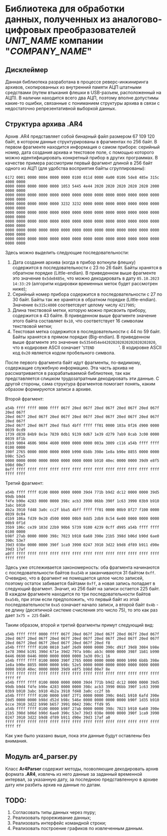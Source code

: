 # Библиотека для обработки данных, полученных из аналогово-цифровых преобразователей *UNIT_NAME* компании "*COMPANY_NAME*"

## Дисклеймер

Данная библиотека разработана в процессе реверс-инжиниринга архивов, скопированных из внутренний памяти АЦП штатными средствами (путем втыкания флешки в USB-разъем, расположенный на АЦП). В наличии находится всего два АЦП, поэтому вполне допустимы какие-то ошибки, связанные с пониманием структуры архива в связи с недостаточно репрезентативной выборкой данных.

## Структура архива .AR4

Архив .AR4 представляет собой бинарный файл размером 67 109 120 байт, в котором данные структурированы в фрагментах по 256 байт. В первом фрагменте находится информация о самом приборе: серийный номер, дата создания архива и текстовое поле, с помощью которого можно идентифицировать конкретный прибор в других программах. В качестве примера рассмотрим первый фрагмент длиной в 256 байт одного из АЦП (для удобства восприятия байты сгруппированы):

```
6172 0001 0000 0004 0000 0000 0100 011d 0000 4a00 0106 5de8 485e 315c 4000 0000
0000 0000 0000 0000 0000 1053 5445 4e44 2020 2020 2020 2020 2020 2000 0000 0000
0000 0000 0000 0000 0000 0000 0000 0000 0000 0000 0000 0000 0000 0000 0000 0000
0000 0000 0000 0000 0000 3232 3232 0000 0000 0000 0000 0000 0000 0000 0000 0000
0000 0000 0000 0000 0000 0000 0000 0000 0000 0000 0000 0000 0000 0000 0000 0000
0000 0000 0000 0000 0000 0000 0000 0000 0000 0000 0000 0000 0000 0000 0000 0000
0000 0000 0000 0000 0000 0000 0000 0000 0000 0000 0000 0000 0000 0000 0000 0000
0000 0000 0000 0000 0000 0000 0000 0000 0000 0000 0000 0000 0000 0000 0000 0000
```

Здесь можно выделить следующие последовательности:

1. Дата создания архива (когда в прибор воткнули флешку) содержится в последовательности с 23 по 26 байт. Байты хранятся в обратном порядке (Little-endian). В приведенном выше фрагменте это значение `0x5de8485e`, что можно декодировать в дату `05.10.2023 14:33:29` (алгоритм кодировки временных меток будет рассмотрен ниже);
2. Серийный номер прибора содержится в последовательности с 27 по 30 байт. Байты так же хранятся в обратном порядке (Little-endian). Значение `0x315c4000` соответсвует целому числу `4217905`;
3. Длина текствовой метки, которую можно присвоить прибору, содержится в 43 байте. В приведенном выше фрагменте значение этого байта составляет `0x10`, что соответствует 16 символам текствовой метки;
4. Tекстовая метка содержится в последовательности с 44 по 59 байт. Байты хранятся в прямом порядке (Big-endian). В приведенном выше фрагменте это значение `0x5354454e442020202020202020202020`, что в кодировке ASCII означает  '`STEND           `'. В кодировке ASCII код `0x20` является кодом пробельного символа.

После первого фрагмента байт идут фрагменты, по-видимому, содержащие служебную информацию. Эта часть архива не рассматривается в разрабатываемой библиотеке, так как представляется слишком трудозатратным декодировать эти данные. С другой стороны, сама структура фрагментов помогает понять, каким образом формируются записи а архиве. 

Второй фрагмент:

```
a54b ffff ffff 0000 ffff 067f 20ed 067f 20ed 067f 20ed 067f 20ed 067f 20ed 067f
20ed 067f 20ed 067f 20ed 067f 20ed 067f 20ed 067f 20ed 067f 20ed 067f 20ed 067f
20ed 067f 20ed 067f 20ed f8a5 4bff ffff ff01 0000 103a 0f26 d900 0000 0039 0cd9
1f39 d830 84b9 8e1e 7839 0db1 9139 0d67 1e39 d279 7ab9 8cab 3c00 0000 0039 8f1b
81b9 9004 4606 9004 4600 0000 0000 0000 003a 3009 c116 a54b ffff ffff 0100 0000
390f 2765 0000 0000 0000 0000 b990 6b8b 398e 1e8a b90e 8855 0000 0000 b98c 52e5
0000 0000 0000 0000 0000 0000 0000 0000 b910 40ec 0000 0000 39d9 e8f5 b98d 00e7
8eff ffff ffff ffff ffff ffff ffff ffff ffff ffff ffff ffff ffff ffff ffff ffff
```

Третий фрагмент:

```
a54b ffff ffff 0100 0000 0000 0000 39d4 771b b9d2 dc12 0000 0000 39d5 99db b9d4
f4fe b90e 4283 0000 0000 398c acb3 3990 06bb 390f 1c63 3990 03b9 b910 3abc b910
4b2a 3910 fd48 3a0c cc2f bba5 4bff ffff ff01 0000 00b9 8f27 f100 0000 0039 0c04
d1b9 106a fd39 0e20 d500 0000 00b9 8dd5 2db9 8c54 6e00 0000 0000 0000 00b9 0f1d
35b9 106c ce39 103d 22b9 90b6 5739 9100 4239 0cff d995 a54b ffff ffff 0100 0000
b98f 27ab 0000 0000 398c 7023 b910 6a60 390e 21b5 398d b06d b90d 6ae0 390c 53e7
39d3 038e 0000 0000 390f 1ca9 3990 0247 3910 3d22 b9d8 df89 b911 d90e 39d3 17af
a0ff ffff ffff ffff ffff ffff ffff ffff ffff ffff ffff ffff ffff ffff ffff ffff 
```

Здесь уже отслеживается закономерность: оба фрагмента начинаются с последовательности байтов `0xa54b` и заканчиваются 31 байтом `0xff`. Очевидно, что в фрагмент не помещается целое число записей, поэтому остаток забивается байтами `0xff`, а новая запись попадает в следующий фрагмент. Значит, из 256 байт на записи остается 225 байт. В каждом фрагменте находится по три последовательности байтов `0xa54b`, при этом если предположить, что первый байт из этой последовательности `0xa5` означает начало записи, а второй байт `0x4b` - ее длину (десятичной системе счисления это число 75), то это как раз дает `3x75 = 225` байт.

Таким образом, второй и третий фрагменты примут следующий вид:

```
a54b ffff ffff 0000 ffff 067f 20ed 067f 20ed 067f 20ed 067f 20ed 067f 20ed 067f 20ed 067f 20ed 067f 20ed 067f 20ed 067f 20ed 067f 20ed 067f 20ed 067f 20ed 067f 20ed 067f 20ed 067f 20ed f8
a54b ffff ffff 0100 0010 3a0f 26d9 0000 0000 390c d91f 39d8 3084 b98e 1e78 390d b191 390d 671e 39d2 797a b98c ab3c 0000 0000 398f 1b81 b990 0446 0690 0446 0000 0000 0000 0000 3a30 09c1 16
a54b ffff ffff 0100 0000 390f 2765 0000 0000 0000 0000 b990 6b8b 398e 1e8a b90e 8855 0000 0000 b98c 52e5 0000 0000 0000 0000 0000 0000 0000 0000 b910 40ec 0000 0000 39d9 e8f5 b98d 00e7 8e
ffff ffff ffff ffff ffff ffff ffff ffff ffff ffff ffff ffff ffff ffff ffff ff
a54b ffff ffff 0100 0000 0000 0000 39d4 771b b9d2 dc12 0000 0000 39d5 99db b9d4 f4fe b90e 4283 0000 0000 398c acb3 3990 06bb 390f 1c63 3990 03b9 b910 3abc b910 4b2a 3910 fd48 3a0c cc2f bb
a54b ffff ffff 0100 0000 b98f 27f1 0000 0000 390c 04d1 b910 6afd 390e 20d5 0000 0000 b98d d52d b98c 546e 0000 0000 0000 0000 b90f 1d35 b910 6cce 3910 3d22 b990 b657 3991 0042 390c ffd9 95
a54b ffff ffff 0100 0000 b98f 27ab 0000 0000 398c 7023 b910 6a60 390e 21b5 398d b06d b90d 6ae0 390c 53e7 39d3 038e 0000 0000 390f 1ca9 3990 0247 3910 3d22 b9d8 df89 b911 d90e 39d3 17af a0
ffff ffff ffff ffff ffff ffff ffff ffff ffff ffff ffff ffff ffff ffff ffff ff
``` 

Как уже было указано выше, пока эти данные будут оставлены без внимания.

## Модуль ar4_parser.py

Класс **Ar4Parser** содержит методы, позволяющие декодировать архив формата **.AR4**, извлечь из него данные за заданный временной интервал, за указанную дату, за последнюю представленную в архиве дату или разбить архив на данные по датам.

## TODO:

1. Согласовать типы данных через mypy;
2. Реализовать прореживание данных;
3. Реализовать интерфейс командной строки;
4. Реализовать построение графиков по извлеченным данным.
